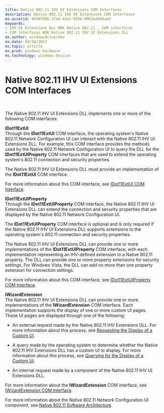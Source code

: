 ```yaml
---
title: Native 802.11 IHV UI Extensions COM Interfaces
description: Native 802.11 IHV UI Extensions COM Interfaces
ms.assetid: 95487686-17a0-43e2-93bb-99b3adb9dadd
keywords:
- IHV UI Extensions DLL WDK Native 802.11 , COM interfaces
- COM interfaces WDK Native 802.11 IHV UI Extensions DLL
ms.author: windowsdriverdev
ms.date: 04/20/2017
ms.topic: article
ms.prod: windows-hardware
ms.technology: windows-devices
---
```


# Native 802.11 IHV UI Extensions COM Interfaces




 

The Native 802.11 IHV UI Extensions DLL implements one or more of the following COM interfaces:

<a href="" id="idot11extui"></a>**IDot11ExtUI**  
Through the **IDot11ExtUI** COM interface, the operating system's Native 802.11 Network Configuration UI can interact with the Native 802.11 IHV UI Extensions DLL. For example, this COM interface provides the methods used by the Native 802.11 Network Configuration UI to query the DLL for the **IDot11ExtUIProperty** COM interfaces that are used to extend the operating system's 802.11 connection and security properties.

The Native 802.11 IHV UI Extensions DLL must provide an implementation of the **IDot11ExtUI** COM interface.

For more information about this COM interface, see [IDot11ExtUI COM Interface](https://msdn.microsoft.com/library/windows/hardware/ff553769).

<a href="" id="idot11extuiproperty"></a>**IDot11ExtUIProperty**  
Through the **IDot11ExtUIProperty** COM interface, the Native 802.11 IHV UI Extensions DLL can extend the connection and security properties that are displayed by the Native 802.11 Network Configuration UI.

The **IDot11ExtUIProperty** COM interface is optional and is only required if the Native 802.11 IHV UI Extensions DLL supports extensions to the operating system's 802.11 connection and security properties.

The Native 802.11 IHV UI Extensions DLL can provide one or more implementations of the **IDot11ExtUIProperty** COM interface, with each implementation representing an IHV-defined extension to a Native 802.11 property. The DLL can provide one or more property extensions for security settings. For Windows Vista, the DLL can add no more than one property extension for connection settings.

For more information about this COM interface, see [IDot11ExtUIProperty COM Interface](https://msdn.microsoft.com/library/windows/hardware/ff553746).

<a href="" id="iwizardextension"></a>**IWizardExtension**  
The Native 802.11 IHV UI Extensions DLL can provide one or more implementations of the **IWizardExtension** COM interface. Each implementation supports the display of one or more custom UI pages. These UI pages are displayed through one of the following:

-   An external request made by the Native 802.11 IHV Extensions DLL. For more information about this process, see [Requesting the Display of a Custom UI](requesting-the-display-of-a-custom-ui.md).

-   A query made by the operating system to determine whether the Native 802.11 IHV Extensions DLL has a custom UI to display. For more information about this process, see [Querying for the Display of a Custom UI](querying-for-the-display-of-a-custom-ui.md).

-   An internal request made by a component of the Native 802.11 IHV UI Extensions DLL.

For more information about the **IWizardExtension** COM interface, see [IWizardExtension COM Interface](http://go.microsoft.com/fwlink/p/?linkid=56607).

For more information about the Native 802.11 Network Configuration UI component, see [Native 802.11 Software Architecture](native-802-11-software-architecture.md).

 

 





